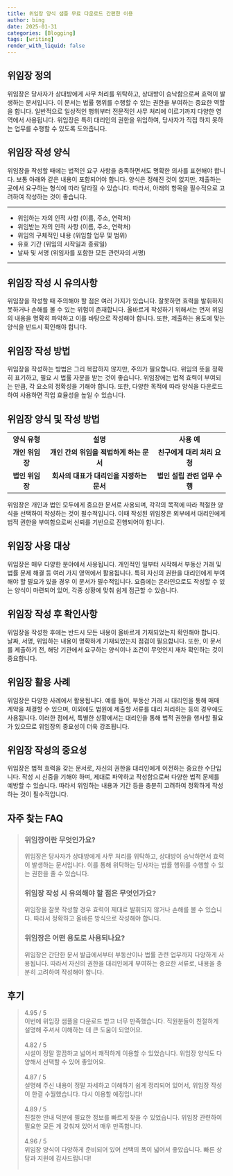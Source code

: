 ```yaml
---
title: 위임장 양식 샘플 무료 다운로드 간편한 이용
author: bing
date: 2025-01-31
categories: [Blogging]
tags: [writing]
render_with_liquid: false
---
```



<h2 id='위임장_정의'>위임장 정의</h2>

<p>위임장은 당사자가 상대방에게 사무 처리를 위탁하고, 상대방이 승낙함으로써 효력이 발생하는 문서입니다. 이 문서는 법률 행위를 수행할 수 있는 권한을 부여하는 중요한 역할을 합니다. 일반적으로 일상적인 행위부터 전문적인 사무 처리에 이르기까지 다양한 영역에서 사용됩니다. 위임장은 특히 대리인의 권한을 위임하여, 당사자가 직접 하지 못하는 업무를 수행할 수 있도록 도와줍니다.</p>

<h2 id='위임장_작성_양식'>위임장 작성 양식</h2>

<p>위임장을 작성할 때에는 법적인 요구 사항을 충족하면서도 명확한 의사를 표현해야 합니다. 보통 아래와 같은 내용이 포함되어야 합니다. 양식은 정해진 것이 없지만, 제출하는 곳에서 요구하는 형식에 따라 달라질 수 있습니다. 따라서, 아래의 항목을 필수적으로 고려하여 작성하는 것이 좋습니다.</p>

<hr />

<ul>
    <li>위임하는 자의 인적 사항 (이름, 주소, 연락처)</li>
    <li>위임받는 자의 인적 사항 (이름, 주소, 연락처)</li>
    <li>위임의 구체적인 내용 (위임할 업무 및 범위)</li>
    <li>유효 기간 (위임의 시작일과 종료일)</li>
    <li>날짜 및 서명 (위임자를 포함한 모든 관련자의 서명)</li>
</ul>

<hr />

<h2 id='위임장_작성_시_유의사항'>위임장 작성 시 유의사항</h2>

<p>위임장을 작성할 때 주의해야 할 점은 여러 가지가 있습니다. 잘못하면 효력을 발휘하지 못하거나 손해를 볼 수 있는 위험이 존재합니다. 올바르게 작성하기 위해서는 먼저 위임의 내용을 명확히 파악하고 이를 바탕으로 작성해야 합니다. 또한, 제출하는 용도에 맞는 양식을 반드시 확인해야 합니다.</p>

<h2 id='위임장_작성방법'>위임장 작성 방법</h2>

<p>위임장을 작성하는 방법은 그리 복잡하지 않지만, 주의가 필요합니다. 위임의 뜻을 정확히 표기하고, 필요 시 법률 자문을 받는 것이 좋습니다. 위임장에는 법적 효력이 부여되는 만큼, 각 요소의 정확성을 기해야 합니다. 또한, 다양한 목적에 따라 양식을 다운로드하여 사용하면 작업 효율성을 높일 수 있습니다.</p>

<h2 id='위임장_양식과_작성방법'>위임장 양식 및 작성 방법</h2>

<table>
    <tr>
        <td style="text-align: center; height: 17px;"><b>양식 유형</b></td>
        <td style="text-align: center; height: 17px;"><b>설명</b></td>
        <td style="text-align: center; height: 17px;"><b>사용 예</b></td>
    </tr>
    <tr>
        <td style="text-align: center; height: 17px;"><b>개인 위임장</b></td>
        <td style="text-align: center; height: 17px;"><b>개인 간의 위임을 적법하게 하는 문서</b></td>
        <td style="text-align: center; height: 17px;"><b>친구에게 대리 처리 요청</b></td>
    </tr>
    <tr>
        <td style="text-align: center; height: 17px;"><b>법인 위임장</b></td>
        <td style="text-align: center; height: 17px;"><b>회사의 대표가 대리인을 지정하는 문서</b></td>
        <td style="text-align: center; height: 17px;"><b>법인 설립 관련 업무 수행</b></td>
    </tr>
</table>

<p>위임장은 개인과 법인 모두에게 중요한 문서로 사용되며, 각각의 목적에 따라 적절한 양식을 선택하여 작성하는 것이 필수적입니다. 이때 작성된 위임장은 외부에서 대리인에게 법적 권한을 부여함으로써 신뢰를 기반으로 진행되어야 합니다.</p>

<h2 id='위임장_사용_대상'>위임장 사용 대상</h2>

<p>위임장은 매우 다양한 분야에서 사용됩니다. 개인적인 일부터 시작해서 부동산 거래 및 법률 문제 해결 등 여러 가지 영역에서 활용됩니다. 특히 자신의 권한을 대리인에게 부여해야 할 필요가 있을 경우 이 문서가 필수적입니다. 요즘에는 온라인으로도 작성할 수 있는 양식이 마련되어 있어, 각종 상황에 맞춰 쉽게 접근할 수 있습니다.</p>

<h2 id='위임장_작성_후_확인사항'>위임장 작성 후 확인사항</h2>

<p>위임장을 작성한 후에는 반드시 모든 내용이 올바르게 기재되었는지 확인해야 합니다. 날짜, 서명, 위임하는 내용이 명확하게 기재되었는지 점검이 필요합니다. 또한, 이 문서를 제출하기 전, 해당 기관에서 요구하는 양식이나 조건이 무엇인지 재차 확인하는 것이 중요합니다.</p>

<h2 id='위임장_활용_사례'>위임장 활용 사례</h2>

<p>위임장은 다양한 사례에서 활용됩니다. 예를 들어, 부동산 거래 시 대리인을 통해 매매 계약을 체결할 수 있으며, 이외에도 법원에 제출할 서류를 대리 처리하는 등의 경우에도 사용됩니다. 이러한 점에서, 특별한 상황에서는 대리인을 통해 법적 권한을 행사할 필요가 있으므로 위임장의 중요성이 더욱 강조됩니다.</p>

<h2 id='위임장_작성의_중요성'>위임장 작성의 중요성</h2>

<p>위임장은 법적 효력을 갖는 문서로, 자신의 권한을 대리인에게 이전하는 중요한 수단입니다. 작성 시 신중을 기해야 하며, 제대로 파악하고 작성함으로써 다양한 법적 문제를 예방할 수 있습니다. 따라서 위임하는 내용과 기간 등을 충분히 고려하여 정확하게 작성하는 것이 필수적입니다.</p>


<h2 id='자주_찾는_FAQ'>자주 찾는 FAQ</h2>
<div itemscope="" itemtype="https://schema.org/FAQPage"> 
<blockquote> 
<div itemscope="" itemprop="mainEntity" itemtype="https://schema.org/Question"> 
<h3 itemprop="name">위임장이란 무엇인가요?</h3> 
<div itemscope="" itemprop="acceptedAnswer" itemtype="https://schema.org/Answer"> 
<span itemprop="text"> 
<p>위임장은 당사자가 상대방에게 사무 처리를 위탁하고, 상대방이 승낙하면서 효력이 발생하는 문서입니다. 이를 통해 위탁하는 당사자는 법률 행위를 수행할 수 있는 권한을 줄 수 있습니다.</p> 
</span> 
</div> 
</div> 

<div itemscope="" itemprop="mainEntity" itemtype="https://schema.org/Question"> 
<h3 itemprop="name">위임장 작성 시 유의해야 할 점은 무엇인가요?</h3> 
<div itemscope="" itemprop="acceptedAnswer" itemtype="https://schema.org/Answer"> 
<span itemprop="text"> 
<p>위임장을 잘못 작성할 경우 효력이 제대로 발휘되지 않거나 손해를 볼 수 있습니다. 따라서 정확하고 올바른 방식으로 작성해야 합니다.</p> 
</span> 
</div> 
</div> 

<div itemscope="" itemprop="mainEntity" itemtype="https://schema.org/Question"> 
<h3 itemprop="name">위임장은 어떤 용도로 사용되나요?</h3> 
<div itemscope="" itemprop="acceptedAnswer" itemtype="https://schema.org/Answer"> 
<span itemprop="text"> 
<p>위임장은 간단한 문서 발급에서부터 부동산이나 법률 관련 업무까지 다양하게 사용됩니다. 따라서 자신의 권한을 대리인에게 부여하는 중요한 서류로, 내용을 충분히 고려하여 작성해야 합니다.</p> 
</span> 
</div> 
</div> 

</blockquote> 
</div>
<h2 id='후기'>후기</h2>
<div itemscope itemtype="https://schema.org/Product">
  <blockquote>
  <div itemprop="review" itemscope itemtype="https://schema.org/Review">
      <div itemprop="reviewRating" itemscope itemtype="https://schema.org/Rating"> <span itemprop="ratingValue">4.95</span> / <span itemprop="bestRating">5</span> </div>
      <span itemprop="reviewBody">이번에 위임장 샘플을 다운로드 받고 너무 만족했습니다. 직원분들이 친절하게 설명해 주셔서 이해하는 데 큰 도움이 되었어요.</span>
  </div>
  <br>
  <div itemprop="review" itemscope itemtype="https://schema.org/Review">
      <div itemprop="reviewRating" itemscope itemtype="https://schema.org/Rating"> <span itemprop="ratingValue">4.82</span> / <span itemprop="bestRating">5</span> </div>
      <span itemprop="reviewBody">시설이 정말 깔끔하고 넓어서 쾌적하게 이용할 수 있었습니다. 위임장 양식도 다양해서 선택할 수 있어 좋았어요.</span>
  </div>
  <br>
  <div itemprop="review" itemscope itemtype="https://schema.org/Review">
      <div itemprop="reviewRating" itemscope itemtype="https://schema.org/Rating"> <span itemprop="ratingValue">4.87</span> / <span itemprop="bestRating">5</span> </div>
      <span itemprop="reviewBody">설명해 주신 내용이 정말 자세하고 이해하기 쉽게 정리되어 있어서, 위임장 작성이 한결 수월했습니다. 다시 이용할 예정입니다!</span>
  </div>
  <br>
  <div itemprop="review" itemscope itemtype="https://schema.org/Review">
      <div itemprop="reviewRating" itemscope itemtype="https://schema.org/Rating"> <span itemprop="ratingValue">4.89</span> / <span itemprop="bestRating">5</span> </div>
      <span itemprop="reviewBody">친절한 안내 덕분에 필요한 정보를 빠르게 찾을 수 있었습니다. 위임장 관련하여 필요한 모든 게 갖춰져 있어서 매우 만족합니다.</span>
  </div>
  <br>
  <div itemprop="review" itemscope itemtype="https://schema.org/Review">
      <div itemprop="reviewRating" itemscope itemtype="https://schema.org/Rating"> <span itemprop="ratingValue">4.96</span> / <span itemprop="bestRating">5</span> </div>
      <span itemprop="reviewBody">위임장 양식이 다양하게 준비되어 있어 선택의 폭이 넓어서 좋았습니다. 빠른 상담과 지원에 감사드립니다!</span>
  </div>
  <br>
  </blockquote>
</div>
